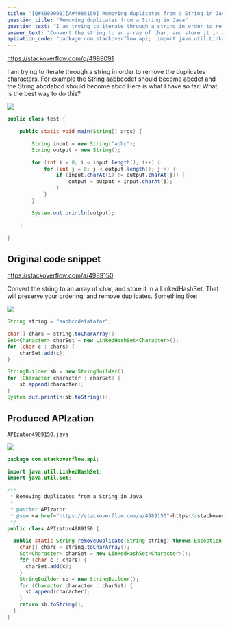```yaml
---
title: "[Q#4989091][A#4989150] Removing duplicates from a String in Java"
question_title: "Removing duplicates from a String in Java"
question_text: "I am trying to iterate through a string in order to remove the duplicates characters. For example the String aabbccdef should become abcdef and the String abcdabcd should become abcd Here is what I have so far: What is the best way to do this?"
answer_text: "Convert the string to an array of char, and store it in a LinkedHashSet.  That will preserve your ordering, and remove duplicates.  Something like:"
apization_code: "package com.stackoverflow.api;  import java.util.LinkedHashSet; import java.util.Set;  /**  * Removing duplicates from a String in Java  *  * @author APIzator  * @see <a href=\"https://stackoverflow.com/a/4989150\">https://stackoverflow.com/a/4989150</a>  */ public class APIzator4989150 {    public static String removeDuplicate(String string) throws Exception {     char[] chars = string.toCharArray();     Set<Character> charSet = new LinkedHashSet<Character>();     for (char c : chars) {       charSet.add(c);     }     StringBuilder sb = new StringBuilder();     for (Character character : charSet) {       sb.append(character);     }     return sb.toString();   } }"
---
```


https://stackoverflow.com/q/4989091

I am trying to iterate through a string in order to remove the duplicates characters.
For example the String aabbccdef should become abcdef
and the String abcdabcd should become abcd
Here is what I have so far:
What is the best way to do this?


<div class="code-logo"><img src="/stackoverflow.png" /></div>

```java
public class test {

    public static void main(String[] args) {

        String input = new String("abbc");
        String output = new String();

        for (int i = 0; i < input.length(); i++) {
            for (int j = 0; j < output.length(); j++) {
                if (input.charAt(i) != output.charAt(j)) {
                    output = output + input.charAt(i);
                }
            }
        }

        System.out.println(output);

    }

}
```


## Original code snippet

https://stackoverflow.com/a/4989150

Convert the string to an array of char, and store it in a LinkedHashSet.  That will preserve your ordering, and remove duplicates.  Something like:

<div class="code-logo"><img src="/stackoverflow.png" /></div>

```java
String string = "aabbccdefatafaz";

char[] chars = string.toCharArray();
Set<Character> charSet = new LinkedHashSet<Character>();
for (char c : chars) {
    charSet.add(c);
}

StringBuilder sb = new StringBuilder();
for (Character character : charSet) {
    sb.append(character);
}
System.out.println(sb.toString());
```

## Produced APIzation

[`APIzator4989150.java`](https://github.com/blind-papers/apization-temp-data/raw/main/search/APIzator4989150.java)

<div class="code-logo"><img src="/apizator.png" /></div>

```java
package com.stackoverflow.api;

import java.util.LinkedHashSet;
import java.util.Set;

/**
 * Removing duplicates from a String in Java
 *
 * @author APIzator
 * @see <a href="https://stackoverflow.com/a/4989150">https://stackoverflow.com/a/4989150</a>
 */
public class APIzator4989150 {

  public static String removeDuplicate(String string) throws Exception {
    char[] chars = string.toCharArray();
    Set<Character> charSet = new LinkedHashSet<Character>();
    for (char c : chars) {
      charSet.add(c);
    }
    StringBuilder sb = new StringBuilder();
    for (Character character : charSet) {
      sb.append(character);
    }
    return sb.toString();
  }
}

```